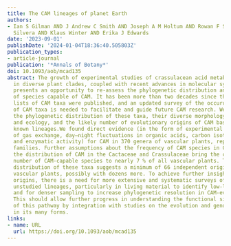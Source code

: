 ```yaml
---
title: The CAM lineages of planet Earth
authors:
- Ian S Gilman AND J Andrew C Smith AND Joseph A M Holtum AND Rowan F Sage AND Katia
  Silvera AND Klaus Winter AND Erika J Edwards
date: '2023-09-01'
publishDate: '2024-01-04T18:36:40.505803Z'
publication_types:
- article-journal
publication: '*Annals of Botany*'
doi: 10.1093/aob/mcad135
abstract: The growth of experimental studies of crassulacean acid metabolism (CAM)
  in diverse plant clades, coupled with recent advances in molecular systematics,
  presents an opportunity to re-assess the phylogenetic distribution and diversity
  of species capable of CAM. It has been more than two decades since the last comprehensive
  lists of CAM taxa were published, and an updated survey of the occurrence and distribution
  of CAM taxa is needed to facilitate and guide future CAM research. We aimed to survey
  the phylogenetic distribution of these taxa, their diverse morphology, physiology
  and ecology, and the likely number of evolutionary origins of CAM based on currently
  known lineages.We found direct evidence (in the form of experimental or field observations
  of gas exchange, day–night fluctuations in organic acids, carbon isotope ratios
  and enzymatic activity) for CAM in 370 genera of vascular plants, representing 38
  families. Further assumptions about the frequency of CAM species in CAM clades and
  the distribution of CAM in the Cactaceae and Crassulaceae bring the currently estimated
  number of CAM-capable species to nearly 7 % of all vascular plants. The phylogenetic
  distribution of these taxa suggests a minimum of 66 independent origins of CAM in
  vascular plants, possibly with dozens more. To achieve further insight into CAM
  origins, there is a need for more extensive and systematic surveys of previously
  unstudied lineages, particularly in living material to identify low-level CAM activity,
  and for denser sampling to increase phylogenetic resolution in CAM-evolving clades.
  This should allow further progress in understanding the functional significance
  of this pathway by integration with studies on the evolution and genomics of CAM
  in its many forms.
links:
- name: URL
  url: https://doi.org/10.1093/aob/mcad135
---
```

